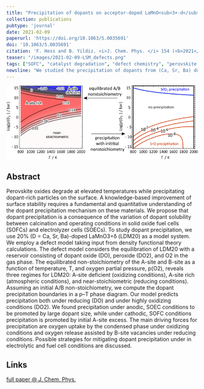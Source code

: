 ```yaml
---
title: "Precipitation of dopants on acceptor-doped LaMnO<sub>3+-d</sub> revealed by defect chemistry from first principles"
collection: publications
pubtype: 'journal'
date: 2021-02-09
paperurl: 'https://doi.org/10.1063/5.0035691'
doi: '10.1063/5.0035691'
citation: 'F. Hess and B. Yildiz. <i>J. Chem. Phys. </i> 154 (<b>2021</b>) 064702 .'
teaser: "/images/2021-02-09-LSM_defects.png"
tags: ["SOFC", "catalyst degradation", "defect chemistry", "perovskite oxides", "near-surface defects", "surface defects"]
newsline: "We studied the precipitation of dopants from (Ca, Sr, Ba) doped LaMnO<sub>3</sub> in the form of binary oxides and peroxides under SOFC conditions by a first-principles-based defect model."
---
```


<img src="/images/2021-02-09-LSM_defects.png">

Abstract
--------
Perovskite oxides degrade at elevated temperatures while precipitating dopant-rich particles on the surface. A knowledge-based improvement of surface stability requires a fundamental and quantitative understanding of the dopant precipitation mechanism on these materials. We propose that dopant precipitation is a consequence of the variation of dopant solubility between calcination and operating conditions in solid oxide fuel cells (SOFCs) and electrolyzer cells (SOECs). To study dopant precipitation, we use 20% (D = Ca, Sr, Ba)-doped LaMnO3+δ (LDM20) as a model system. We employ a defect model taking input from density functional theory calculations. The defect model considers the equilibration of LDM20 with a reservoir consisting of dopant oxide (DO), peroxide (DO2), and O2 in the gas phase. The equilibrated non-stoichiometry of the A-site and B-site as a function of temperature, T, and oxygen partial pressure, p(O2), reveals three regimes for LDM20: A-site deficient (oxidizing conditions), A-site rich (atmospheric conditions), and near-stoichiometric (reducing conditions). Assuming an initial A/B non-stoichiometry, we compute the dopant precipitation boundaries in a p–T phase diagram. Our model predicts precipitation both under reducing (DO) and under highly oxidizing conditions (DO2). We found precipitation under anodic, SOEC conditions to be promoted by large dopant size, while under cathodic, SOFC conditions precipitation is promoted by initial A-site excess. The main driving forces for precipitation are oxygen uptake by the condensed phase under oxidizing conditions and oxygen release assisted by B-site vacancies under reducing conditions. Possible strategies for mitigating dopant precipitation under in electrolytic and fuel cell conditions are discussed.

Links
------
<i class="fa fa-external-link-alt" aria-hidden="true" title="external link"></i> [full paper @ J. Chem. Phys.](https://doi.org/10.1063/5.0035691)

